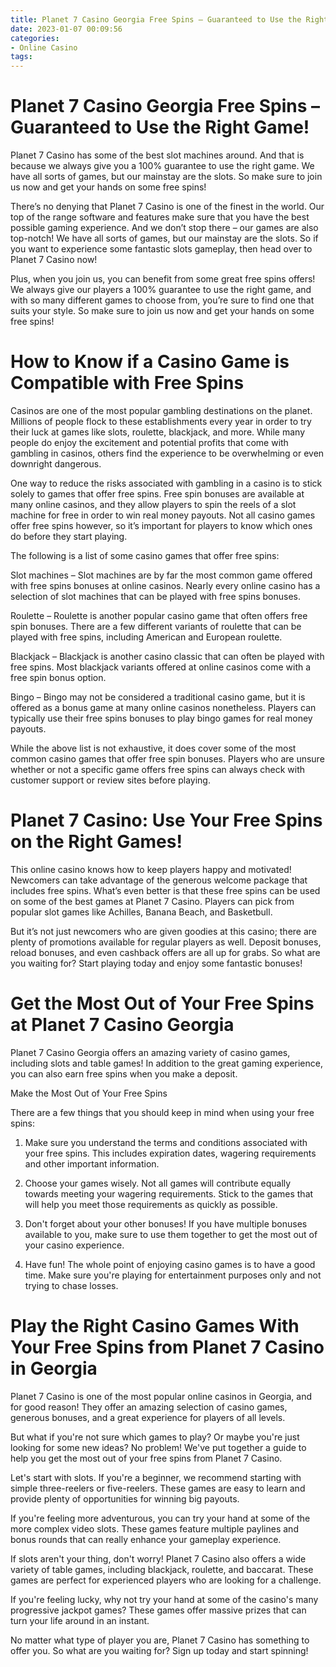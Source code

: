```yaml
---
title: Planet 7 Casino Georgia Free Spins – Guaranteed to Use the Right Game!
date: 2023-01-07 00:09:56
categories:
- Online Casino
tags:
---
```



#  Planet 7 Casino Georgia Free Spins – Guaranteed to Use the Right Game!

Planet 7 Casino has some of the best slot machines around. And that is because we always give you a 100% guarantee to use the right game. We have all sorts of games, but our mainstay are the slots. So make sure to join us now and get your hands on some free spins!

There’s no denying that Planet 7 Casino is one of the finest in the world. Our top of the range software and features make sure that you have the best possible gaming experience. And we don’t stop there – our games are also top-notch! We have all sorts of games, but our mainstay are the slots. So if you want to experience some fantastic slots gameplay, then head over to Planet 7 Casino now!

Plus, when you join us, you can benefit from some great free spins offers! We always give our players a 100% guarantee to use the right game, and with so many different games to choose from, you’re sure to find one that suits your style. So make sure to join us now and get your hands on some free spins!

#  How to Know if a Casino Game is Compatible with Free Spins 
Casinos are one of the most popular gambling destinations on the planet. Millions of people flock to these establishments every year in order to try their luck at games like slots, roulette, blackjack, and more. While many people do enjoy the excitement and potential profits that come with gambling in casinos, others find the experience to be overwhelming or even downright dangerous.

One way to reduce the risks associated with gambling in a casino is to stick solely to games that offer free spins. Free spin bonuses are available at many online casinos, and they allow players to spin the reels of a slot machine for free in order to win real money payouts. Not all casino games offer free spins however, so it’s important for players to know which ones do before they start playing.

The following is a list of some casino games that offer free spins: 


Slot machines – Slot machines are by far the most common game offered with free spins bonuses at online casinos. Nearly every online casino has a selection of slot machines that can be played with free spins bonuses. 

Roulette – Roulette is another popular casino game that often offers free spin bonuses. There are a few different variants of roulette that can be played with free spins, including American and European roulette. 

Blackjack – Blackjack is another casino classic that can often be played with free spins. Most blackjack variants offered at online casinos come with a free spin bonus option. 

Bingo – Bingo may not be considered a traditional casino game, but it is offered as a bonus game at many online casinos nonetheless. Players can typically use their free spins bonuses to play bingo games for real money payouts. 

While the above list is not exhaustive, it does cover some of the most common casino games that offer free spin bonuses. Players who are unsure whether or not a specific game offers free spins can always check with customer support or review sites before playing.

#  Planet 7 Casino: Use Your Free Spins on the Right Games! 

This online casino knows how to keep players happy and motivated! Newcomers can take advantage of the generous welcome package that includes free spins. What’s even better is that these free spins can be used on some of the best games at Planet 7 Casino. Players can pick from popular slot games like Achilles, Banana Beach, and Basketbull. 

But it’s not just newcomers who are given goodies at this casino; there are plenty of promotions available for regular players as well. Deposit bonuses, reload bonuses, and even cashback offers are all up for grabs. So what are you waiting for? Start playing today and enjoy some fantastic bonuses!

#  Get the Most Out of Your Free Spins at Planet 7 Casino Georgia 

Planet 7 Casino Georgia offers an amazing variety of casino games, including slots and table games! In addition to the great gaming experience, you can also earn free spins when you make a deposit. 

Make the Most Out of Your Free Spins 

There are a few things that you should keep in mind when using your free spins: 

1. Make sure you understand the terms and conditions associated with your free spins. This includes expiration dates, wagering requirements and other important information. 

2. Choose your games wisely. Not all games will contribute equally towards meeting your wagering requirements. Stick to the games that will help you meet those requirements as quickly as possible. 

3. Don't forget about your other bonuses! If you have multiple bonuses available to you, make sure to use them together to get the most out of your casino experience. 

4. Have fun! The whole point of enjoying casino games is to have a good time. Make sure you're playing for entertainment purposes only and not trying to chase losses.

#  Play the Right Casino Games With Your Free Spins from Planet 7 Casino in Georgia

Planet 7 Casino is one of the most popular online casinos in Georgia, and for good reason! They offer an amazing selection of casino games, generous bonuses, and a great experience for players of all levels.

But what if you're not sure which games to play? Or maybe you're just looking for some new ideas? No problem! We've put together a guide to help you get the most out of your free spins from Planet 7 Casino.

Let's start with slots. If you're a beginner, we recommend starting with simple three-reelers or five-reelers. These games are easy to learn and provide plenty of opportunities for winning big payouts.

If you're feeling more adventurous, you can try your hand at some of the more complex video slots. These games feature multiple paylines and bonus rounds that can really enhance your gameplay experience.

If slots aren't your thing, don't worry! Planet 7 Casino also offers a wide variety of table games, including blackjack, roulette, and baccarat. These games are perfect for experienced players who are looking for a challenge.

If you're feeling lucky, why not try your hand at some of the casino's many progressive jackpot games? These games offer massive prizes that can turn your life around in an instant.

No matter what type of player you are, Planet 7 Casino has something to offer you. So what are you waiting for? Sign up today and start spinning!